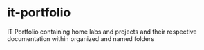 # it-portfolio
IT Portfolio containing home labs and projects and their respective documentation within organized and named folders
